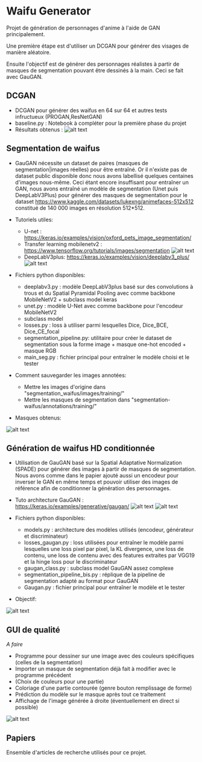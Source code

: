 # Waifu Generator

Projet de génération de personnages d'anime à l'aide de GAN principalement.

Une première étape est d'utiliser un DCGAN pour générer des visages de manière aléatoire.

Ensuite l'objectif est de générer des personnages réalistes à partir de masques de segmentation pouvant être dessinés à la main. Ceci se fait avec GauGAN.

## DCGAN

- DCGAN pour générer des waifus en 64 sur 64 et autres tests infructueux (PROGAN,ResNetGAN)
- baseline.py : Notebook à compléter pour la première phase du projet
- Résultats obtenus :
![alt text](https://github.com/Rubiksman78/Waifu_generator/blob/main/images/generated_images_e064.png?raw=true)

## Segmentation de waifus

- GauGAN nécessite un dataset de paires (masques de segmentation|images réelles)
pour être entraîné. Or il n'existe pas de dataset public disponible donc
nous avons labellisé quelques centaines d'images nous-même. Ceci étant
encore insuffisant pour entraîner un GAN, nous avons entraîné un modèle de
segmentation (Unet puis DeepLabV3Plus) pour générer des masques de segmentation
pour le dataset https://www.kaggle.com/datasets/lukexng/animefaces-512x512 
constitué de 140 000 images en résolution 512*512. 

- Tutoriels utiles:
    - U-net : https://keras.io/examples/vision/oxford_pets_image_segmentation/
    - Transfer learning mobilenetv2 : https://www.tensorflow.org/tutorials/images/segmentation
    ![alt text](https://github.com/Rubiksman78/Waifu_generator/blob/main/images/u-net-architecture-1024x682.png)
    - DeepLabV3plus: https://keras.io/examples/vision/deeplabv3_plus/
    ![alt text](https://github.com/Rubiksman78/Waifu_generator/blob/main/images/1%202mYfKnsX1IqCCSItxpXSGA.png)

- Fichiers python disponibles:
    - deeplabv3.py : modèle DeepLabV3plus basé sur des convolutions à trous
    et du Spatial Pyramidal Pooling avec comme backbone MobileNetV2 +
    subclass model keras
    - unet.py : modèle U-Net avec comme backbone pour l'encodeur MobileNetV2
    + subclass model
    - losses.py : loss à utiliser parmi lesquelles Dice, Dice_BCE, Dice_CE_focal
    - segmentation_pipeline.py: utilitaire pour créer le dataset de segmentation
    sous la forme image + masque one-hot encoded + masque RGB
    - main_seg.py : fichier principal pour entraîner le modèle choisi et le tester

- Comment sauvegarder les images annotées:
    - Mettre les images d'origine dans "segmentation_waifus/images/training/"
    - Mettre les masques de segmentation dans "segmentation-waifus/annotations/training/"

- Masques obtenus: 

![alt text](https://github.com/Rubiksman78/Waifu_generator/blob/main/images/output.png)
## Génération de waifus HD conditionnée

- Utilisation de GauGAN basé sur la Spatial Adaptative Normalization (SPADE) 
pour générer des images à partir de masques de segmentation.
Nous avons comme dans le papier ajouté aussi un encodeur pour inverser
le GAN en même temps et pouvoir utiliser des images de référence afin
de conditionner la génération des personnages.

- Tuto architecture GauGAN : https://keras.io/examples/generative/gaugan/
![alt text](https://github.com/Rubiksman78/Waifu_generator/blob/main/images/spade_layer.png)
![alt text](https://github.com/Rubiksman78/Waifu_generator/blob/main/images/D-YnPm-WwAAvG_G.jpg)

- Fichiers python disponibles:
    - models.py : architecture des modèles utilisés (encodeur, générateur et
    discriminateur)
    - losses_gaugan.py : loss utilisées pour entraîner le modèle parmi lesquelles
    une loss pixel par pixel, la KL divergence, une loss de contenu, une loss
    de contenu avec des features extraites par VGG19 et la hinge loss pour le 
    discriminateur
    - gaugan_class.py : subclass model GauGAN assez complexe 
    - segmentation_pipeline_bis.py : réplique de la pipeline de segmentation
    adapté au format pour GauGAN
    - Gaugan.py : fichier principal pour entraîner le modèle et le tester

- Objectif:

![alt text](https://github.com/Rubiksman78/Waifu_generator/blob/main/images/gaugan_steins.png)
## GUI de qualité

*A faire*
- Programme pour dessiner sur une image avec des couleurs spécifiques (celles de la segmentation)
- Importer un masque de segmentation déjà fait à modifier avec le programme précédent
- (Choix de couleurs pour une partie)
- Coloriage d'une partie contourée (genre bouton remplissage de forme)
- Prédiction du modèle sur le masque après tout ce traitement
- Affichage de l'image générée à droite (éventuellement en direct si possible)

![alt text](https://github.com/Rubiksman78/Waifu_generator/blob/main/images/guisteins.jpg)

## Papiers

Ensemble d'articles de recherche utilisés pour ce projet.
